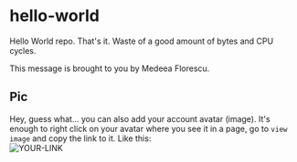 # hello-world

Hello World repo. That's it. Waste of a good amount of bytes and CPU cycles.

This message is brought to you by Medeea Florescu.

## Pic

Hey, guess what... you can also add your account avatar (image). It's enough to right click on your avatar where you see it in a page, go to `view image` and copy the link to it.
Like this:  
![YOUR-LINK](https://avatars.githubusercontent.com/u/102683679?s=400&u=e2100422247bdafad4af172cf6a0086fa3d50a43&v=4)
